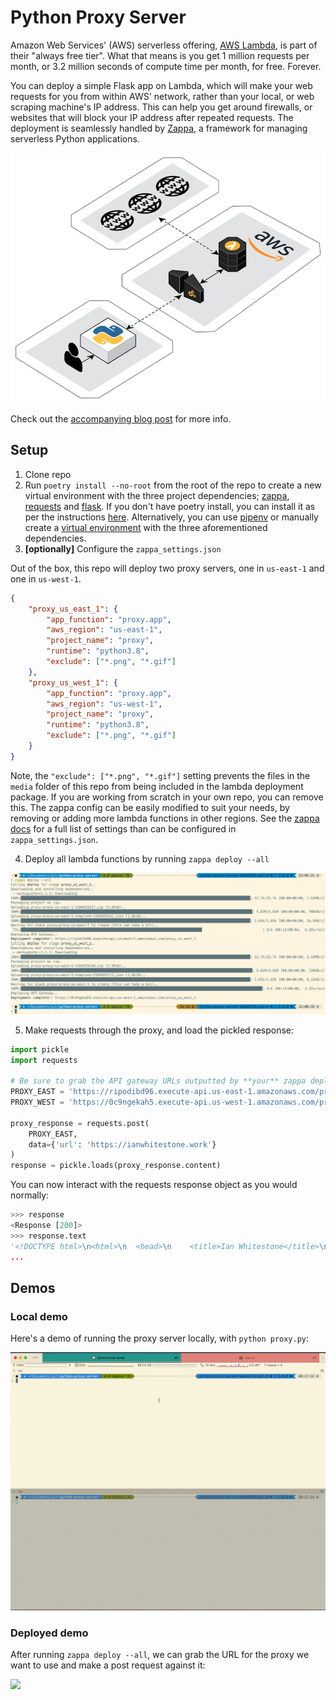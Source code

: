 # Python Proxy Server

Amazon Web Services' (AWS) serverless offering, [AWS Lambda](https://aws.amazon.com/lambda/), is part of their "always free tier". What that means is you get 1 million requests per month, or 3.2 million seconds of compute time per month, for free. Forever. 

You can deploy a simple Flask app on Lambda, which will make your web requests for you from within AWS' network, rather than your local, or web scraping machine's IP address. This can help you get around firewalls, or websites that will block your IP address after repeated requests. The deployment is seamlessly handled by [Zappa](https://github.com/Miserlou/Zappa), a framework for managing serverless Python applications.

<p align="center">
    <img src="media/architecture.png" height="400px">
</p>

Check out the [accompanying blog post](https://ianwhitestone.work/free-python-proxy-server/) for more info.

## Setup

1. Clone repo
2. Run `poetry install --no-root` from the root of the repo to create a new virtual environment with the three project dependencies; [zappa](https://github.com/Miserlou/Zappa), [requests](https://github.com/psf/requests) and [flask](https://github.com/pallets/flask). If you don't have poetry install, you can install it as per the instructions [here](https://python-poetry.org/docs/#osx-linux-bashonwindows-install-instructions). Alternatively, you can use [pipenv](https://github.com/pypa/pipenv) or manually create a [virtual environment](https://docs.python.org/3/tutorial/venv.html) with the three aforementioned dependencies.
3. **[optionally]** Configure the `zappa_settings.json`

Out of the box, this repo will deploy two proxy servers, one in `us-east-1` and one in `us-west-1`.

```json
{
    "proxy_us_east_1": {
        "app_function": "proxy.app",
        "aws_region": "us-east-1",
        "project_name": "proxy",
        "runtime": "python3.8",
        "exclude": ["*.png", "*.gif"]
    },
    "proxy_us_west_1": {
        "app_function": "proxy.app",
        "aws_region": "us-west-1",
        "project_name": "proxy",
        "runtime": "python3.8",
        "exclude": ["*.png", "*.gif"]
    }
}
```

Note, the `"exclude": ["*.png", "*.gif"]` setting prevents the files in the `media` folder of this repo from being included in the lambda deployment package. If you are working from scratch in your own repo, you can remove this. The zappa config can be easily modified to suit your needs, by removing or adding more lambda functions in other regions. See the [zappa docs](https://github.com/Miserlou/Zappa#advanced-settings/) for a full list of settings than can be configured in `zappa_settings.json`.

4. Deploy all lambda functions by running `zappa deploy --all`

<img src="media/zappa_deploy_all.png">

5. Make requests through the proxy, and load the pickled response:

```python
import pickle
import requests

# Be sure to grab the API gateway URLs outputted by **your** zappa deploy call...
PROXY_EAST = 'https://ripodibd96.execute-api.us-east-1.amazonaws.com/proxy_us_east_1'
PROXY_WEST = 'https://0c9ngekah5.execute-api.us-west-1.amazonaws.com/proxy_us_west_1'

proxy_response = requests.post(
    PROXY_EAST,
    data={'url': 'https://ianwhitestone.work'}
)
response = pickle.loads(proxy_response.content)
```

You can now interact with the requests response object as you would normally:

```python
>>> response
<Response [200]>
>>> response.text
'<!DOCTYPE html>\n<html>\n  <head>\n    <title>Ian Whitestone</title>\n\n ...
...
```


## Demos

### Local demo

Here's a demo of running the proxy server locally, with `python proxy.py`:

<img src="media/local_demo.gif">

### Deployed demo

After running `zappa deploy --all`, we can grab the URL for the proxy we want to use and make a post request against it:

<img src="media/deployed_demo.gif">